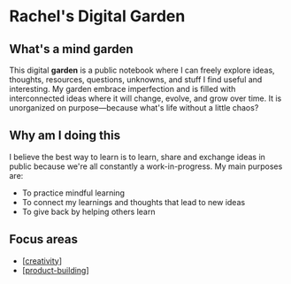 # **Rachel's Digital Garden**

## What's a mind garden
This digital **garden** is a public notebook where I can freely explore ideas, thoughts, resources, questions, unknowns, and stuff I find useful and interesting. My garden embrace imperfection and is filled with interconnected ideas where it will change, evolve, and grow over time. It is unorganized on purpose—because what's life without a little chaos?

## Why am I doing this
I believe the best way to learn is to learn, share and exchange ideas in public because we're all constantly a work-in-progress. My main purposes are:
- To practice mindful learning
- To connect my learnings and thoughts that lead to new ideas
- To give back by helping others learn

## Focus areas
- [[creativity]]
- [[product-building]]



[//begin]: # "Autogenerated link references for markdown compatibility"
[creativity]: creativity "Creativity"
[product-building]: product-building "Product Building"
[//end]: # "Autogenerated link references"